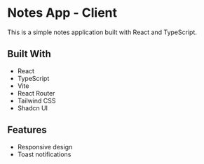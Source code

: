 # Notes App - Client

This is a simple notes application built with React and TypeScript.

## Built With

- React
- TypeScript
- Vite
- React Router
- Tailwind CSS
- Shadcn UI

## Features

- Responsive design
- Toast notifications
